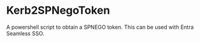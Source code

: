 # Kerb2SPNegoToken
A powershell script to obtain a SPNEGO token. This can be used with Entra Seamless SSO.
